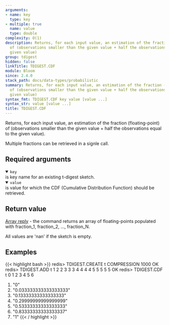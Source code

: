 ```yaml
---
arguments:
- name: key
  type: key
- multiple: true
  name: value
  type: double
complexity: O(1)
description: Returns, for each input value, an estimation of the fraction (floating-point)
  of (observations smaller than the given value + half the observations equal to the
  given value)
group: tdigest
hidden: false
linkTitle: TDIGEST.CDF
module: Bloom
since: 2.4.0
stack_path: docs/data-types/probabilistic
summary: Returns, for each input value, an estimation of the fraction (floating-point)
  of (observations smaller than the given value + half the observations equal to the
  given value)
syntax_fmt: TDIGEST.CDF key value [value ...]
syntax_str: value [value ...]
title: TDIGEST.CDF
---
```

Returns, for each input value, an estimation of the fraction (floating-point) of (observations smaller than the given value + half the observations equal to the given value).

Multiple fractions can be retrieved in a signle call.

## Required arguments

<details open><summary><code>key</code></summary>
is key name for an existing t-digest sketch.
</details>

<details open><summary><code>value</code></summary>
is value for which the CDF (Cumulative Distribution Function) should be retrieved.
</details>

## Return value

[Array reply](/docs/reference/protocol-spec#arrays) - the command returns an array of floating-points populated with fraction_1, fraction_2, ..., fraction_N. 

All values are 'nan' if the sketch is empty.

## Examples

{{< highlight bash >}}
redis> TDIGEST.CREATE t COMPRESSION 1000
OK
redis> TDIGEST.ADD t 1 2 2 3 3 3 4 4 4 4 5 5 5 5 5
OK
redis> TDIGEST.CDF t 0 1 2 3 4 5 6
1) "0"
2) "0.033333333333333333"
3) "0.13333333333333333"
4) "0.29999999999999999"
5) "0.53333333333333333"
6) "0.83333333333333337"
7) "1"
{{< / highlight >}}
